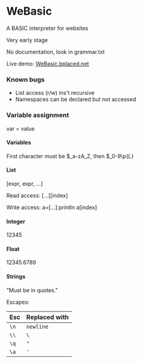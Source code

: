 # WeBasic

A BASIC interpreter for websites

Very early stage

No documentation, look in grammar.txt

Live demo: [WeBasic.bplaced.net](http://webasic.bplaced.net)

### Known bugs
* List access (r/w) ins't recursive
* Namespaces can be declared but not accessed



### Variable assignment
var = value

#### Variables
First character must be $_a-zA_Z, then $_0-9\p{L}

#### List
[expr, expr, ...]

Read access: [...][index]

Write access: a=[...]:println a[index]


#### Integer
12345

#### Float
12345.6789

#### Strings
"Must be in quotes."

Escapes:

|Esc|Replaced with|
|-|-|
|`\n`|`newline`|
|`\\`|`\`|
|`\q`|`"`|
|`\a`|`'`|
